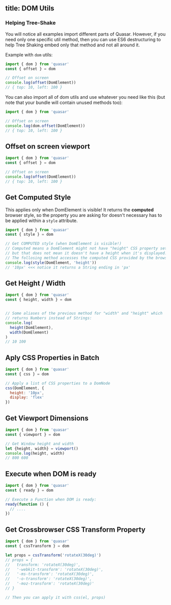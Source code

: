 title: DOM Utils
---

### Helping Tree-Shake
You will notice all examples import different parts of Quasar. However, if you need only one specific util method, then you can use ES6 destructuring to help Tree Shaking embed only that method and not all around it.

Example with `dom` utils:
```js
import { dom } from 'quasar'
const { offset } = dom

// Offset on screen
console.log(offset(DomElement))
// { top: 10, left: 100 }
```

You can also import all of dom utils and use whatever you need like this (but note that your bundle will contain unused methods too):
```js
import { dom } from 'quasar'

// Offset on screen
console.log(dom.offset(DomElement))
// { top: 10, left: 100 }
```

## Offset on screen viewport
``` js
import { dom } from 'quasar'
const { offset } = dom

// Offset on screen
console.log(offset(DomElement))
// { top: 10, left: 100 }
```

## Get Computed Style
This applies only when DomElement is visible! It returns the **computed** browser style, so the property you are asking for doesn't necessary has to be applied within a `style` attribute.

``` js
import { dom } from 'quasar'
const { style } = dom

// Get COMPUTED style (when DomElement is visible!)
// Computed means a DomElement might not have "height" CSS property set,
// but that does not mean it doesn't have a height when it's displayed.
// The follosing method accesses the computed CSS provided by the browser:
console.log(style(DomElement, 'height'))
// '10px' <<< notice it returns a String ending in 'px'
```

## Get Height / Width
``` js
import { dom } from 'quasar'
const { height, width } = dom


// Some aliases of the previous method for "width" and "height" which
// returns Numbers instead of Strings:
console.log(
  height(DomElement),
  width(DomElement)
)
// 10 100
```

## Aply CSS Properties in Batch
```js
import { dom } from 'quasar'
const { css } = dom

// Apply a list of CSS properties to a DomNode
css(DomElement, {
  height: '10px',
  display: 'flex'
})
```

## Get Viewport Dimensions
```js
import { dom } from 'quasar'
const { viewport } = dom

// Get Window height and width
let {height, width} = viewport()
console.log(height, width)
// 800 600
```

## Execute when DOM is ready
```js
import { dom } from 'quasar'
const { ready } = dom

// Execute a Function when DOM is ready:
ready(function () {
  // ....
})
```

## Get Crossbrowser CSS Transform Property
``` js
import { dom } from 'quasar'
const { cssTransform } = dom

let props = cssTransform('rotateX(30deg)')
// props = {
//   transform: 'rotateX(30deg)',
//   '-webkit-transform': 'rotateX(30deg)',
//   '-ms-transform': 'rotateX(30deg)',
//   '-o-transform': 'rotateX(30deg)',
//   '-moz-transform': 'rotateX(30deg)'
// }

// Then you can apply it with css(el, props)
```
